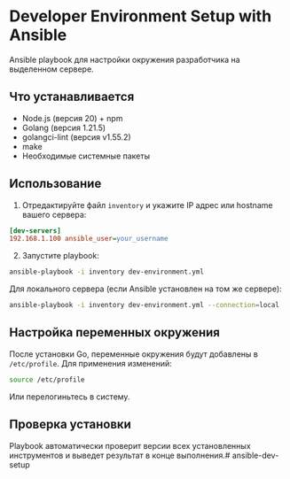 # Developer Environment Setup with Ansible

Ansible playbook для настройки окружения разработчика на выделенном сервере.

## Что устанавливается

- Node.js (версия 20) + npm
- Golang (версия 1.21.5)
- golangci-lint (версия v1.55.2)
- make
- Необходимые системные пакеты

## Использование

1. Отредактируйте файл `inventory` и укажите IP адрес или hostname вашего сервера:
```ini
[dev-servers]
192.168.1.100 ansible_user=your_username
```

2. Запустите playbook:
```bash
ansible-playbook -i inventory dev-environment.yml
```

Для локального сервера (если Ansible установлен на том же сервере):
```bash
ansible-playbook -i inventory dev-environment.yml --connection=local
```

## Настройка переменных окружения

После установки Go, переменные окружения будут добавлены в `/etc/profile`. Для применения изменений:
```bash
source /etc/profile
```

Или перелогиньтесь в систему.

## Проверка установки

Playbook автоматически проверит версии всех установленных инструментов и выведет результат в конце выполнения.# ansible-dev-setup
